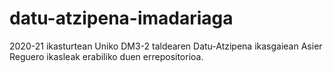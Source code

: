 # datu-atzipena-imadariaga
2020-21 ikasturtean Uniko DM3-2 taldearen Datu-Atzipena ikasgaiean Asier Reguero ikasleak erabiliko duen errepositorioa.
